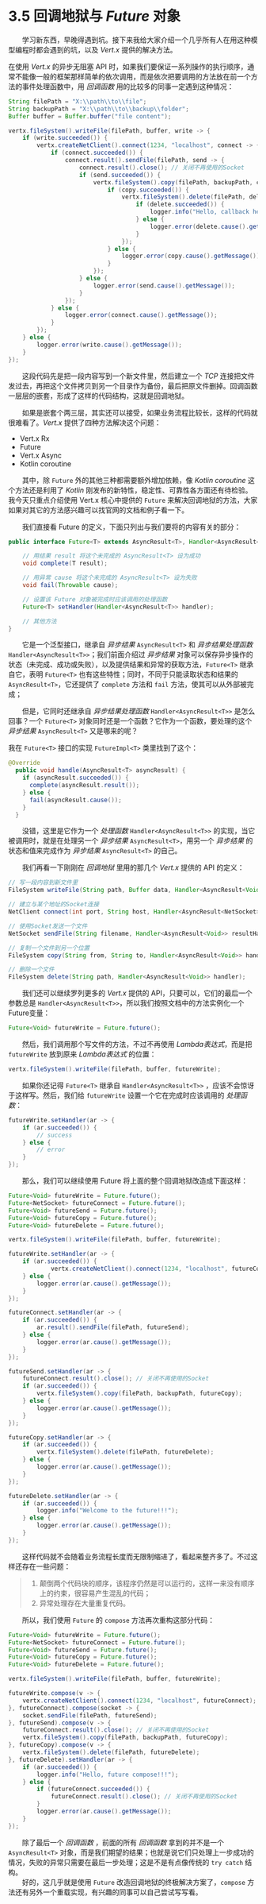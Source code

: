 # 3.5 回调地狱与 *Future* 对象

&emsp;&emsp;学习新东西，早晚得遇到坑。接下来我给大家介绍一个几乎所有人在用这种模型编程时都会遇到的坑，以及 *Vert.x* 提供的解决方法。

在使用 *Vert.x* 的异步无阻塞 API 时，如果我们要保证一系列操作的执行顺序，通常不能像一般的框架那样简单的依次调用，而是依次把要调用的方法放在前一个方法的事件处理函数中，用 *回调函数* 用的比较多的同事一定遇到这种情况：

```java
String filePath = "X:\\path\\to\\file";
String backupPath = "X:\\path\\to\\backup\\folder";
Buffer buffer = Buffer.buffer("file content");

vertx.fileSystem().writeFile(filePath, buffer, write -> {
    if (write.succeeded()) {
        vertx.createNetClient().connect(1234, "localhost", connect -> {
            if (connect.succeeded()) {
                connect.result().sendFile(filePath, send -> {
                    connect.result().close(); // 关闭不再使用的Socket
                    if (send.succeeded()) {
                        vertx.fileSystem().copy(filePath, backupPath, copy -> {
                            if (copy.succeeded()) {
                                vertx.fileSystem().delete(filePath, delete -> {
                                    if (delete.succeeded()) {
                                        logger.info("Hello, callback hell.");
                                    } else {
                                        logger.error(delete.cause().getMessage());
                                    }
                                });
                            } else {
                                logger.error(copy.cause().getMessage());
                            }
                        });
                    } else {
                        logger.error(send.cause().getMessage());
                    }
                });
            } else {
                logger.error(connect.cause().getMessage());
            }
        });
    } else {
        logger.error(write.cause().getMessage());
    }
});
```

&emsp;&emsp;这段代码先是把一段内容写到一个新文件里，然后建立一个 *TCP* 连接把文件发过去，再把这个文件拷贝到另一个目录作为备份，最后把原文件删掉。回调函数一层层的嵌套，形成了这样的代码结构，这就是回调地狱。

&emsp;&emsp;如果是嵌套个两三层，其实还可以接受，如果业务流程比较长，这样的代码就很难看了。*Vert.x* 提供了四种方法解决这个问题：

* Vert.x Rx
* Future
* Vert.x Async
* Kotlin coroutine

&emsp;&emsp;其中，除 `Future` 外的其他三种都需要额外增加依赖，像 *Kotlin coroutine* 这个方法还是利用了 *Kotlin* 刚发布的新特性，稳定性、可靠性各方面还有待检验。我今天只重点介绍使用 Vert.x 核心中提供的 `Future` 来解决回调地狱的方法，大家如果对其它的方法感兴趣可以找官网的文档和例子看一下。

&emsp;&emsp;我们直接看 Future 的定义，下面只列出与我们要将的内容有关的部分：

```java
public interface Future<T> extends AsyncResult<T>, Handler<AsyncResult<T>> {

    // 用结果 result 将这个未完成的 AsyncResult<T> 设为成功
    void complete(T result);

    // 用异常 cause 将这个未完成的 AsyncResult<T> 设为失败
    void fail(Throwable cause);

    // 设置该 Future 对象被完成时应该调用的处理函数
    Future<T> setHandler(Handler<AsyncResult<T>> handler);

    // 其他方法
}
```

&emsp;&emsp;它是一个泛型接口，继承自 *异步结果* `AsyncResult<T>` 和 *异步结果处理函数* `Handler<AsyncResult<T>>`；我们前面介绍过 *异步结果* 对象可以保存异步操作的状态（未完成、成功或失败），以及提供结果和异常的获取方法，`Future<T>` 继承自它，表明 `Future<T>` 也有这些特性；同时，不同于只能读取状态和结果的 `AsyncResult<T>`，它还提供了 `complete` 方法和 `fail` 方法，使其可以从外部被完成；

&emsp;&emsp;但是，它同时还继承自 *异步结果处理函数* `Handler<AsyncResult<T>>` 是怎么回事？一个 `Future<T>` 对象同时还是一个函数？它作为一个函数，要处理的这个 *异步结果* `AsyncResult<T>` 又是哪来的呢？

我在 `Future<T>` 接口的实现 `FutureImpl<T>` 类里找到了这个：

```java
@Override
  public void handle(AsyncResult<T> asyncResult) {
    if (asyncResult.succeeded()) {
      complete(asyncResult.result());
    } else {
      fail(asyncResult.cause());
    }
  }
```
&emsp;&emsp;没错，这里是它作为一个 *处理函数* `Handler<AsyncResult<T>>` 的实现，当它被调用时，就是在处理另一个 *异步结果* `AsyncResult<T>`，用另一个 *异步结果* 的状态和值来完成作为 *异步结果* `AsyncResult<T>` 的自己。

&emsp;&emsp;我们再看一下刚刚在 *回调地狱* 里用的那几个 *Vert.x* 提供的 API 的定义：
```java
// 写一段内容到新文件里
FileSystem writeFile(String path, Buffer data, Handler<AsyncResult<Void>> handler);

// 建立与某个地址的Socket连接
NetClient connect(int port, String host, Handler<AsyncResult<NetSocket>> connectHandler);

// 使用Socket发送一个文件
NetSocket sendFile(String filename, Handler<AsyncResult<Void>> resultHandler)

// 复制一个文件到另一个位置
FileSystem copy(String from, String to, Handler<AsyncResult<Void>> handler);

// 删除一个文件
FileSystem delete(String path, Handler<AsyncResult<Void>> handler);
```
&emsp;&emsp;我们还可以继续罗列更多的 *Vert.x* 提供的 API，只要可以，它们的最后一个参数总是 `Handler<AsyncResult<T>>`，所以我们按照文档中的方法实例化一个Future变量：
```java
Future<Void> futureWrite = Future.future();
```
&emsp;&emsp;然后，我们调用那个写文件的方法，不过不再使用 *Lambda表达式*，而是把 `futureWrite` 放到原来 *Lambda表达式* 的位置：
```java
vertx.fileSystem().writeFile(filePath, buffer, futureWrite);
```
&emsp;&emsp;如果你还记得 `Future<T>` 继承自 `Handler<AsyncResult<T>>` ，应该不会惊讶于这样写。然后，我们给 `futureWrite` 设置一个它在完成时应该调用的 *处理函数*：
```java
futureWrite.setHandler(ar -> {
    if (ar.succeeded()) {
        // success
    } else {
        // error
    }
});
```
&emsp;&emsp;那么，我们可以继续使用 Future 将上面的整个回调地狱改造成下面这样：

```java
Future<Void> futureWrite = Future.future();
Future<NetSocket> futureConnect = Future.future();
Future<Void> futureSend = Future.future();
Future<Void> futureCopy = Future.future();
Future<Void> futureDelete = Future.future();

vertx.fileSystem().writeFile(filePath, buffer, futureWrite);

futureWrite.setHandler(ar -> {
    if (ar.succeeded()) {
            vertx.createNetClient().connect(1234, "localhost", futureConnect);
    } else {
        logger.error(ar.cause().getMessage());
    }
});

futureConnect.setHandler(ar -> {
    if (ar.succeeded()) {
        ar.result().sendFile(filePath, futureSend);
    } else {
        logger.error(ar.cause().getMessage());
    }
});

futureSend.setHandler(ar -> {
    futureConnect.result().close(); // 关闭不再使用的Socket
    if (ar.succeeded()) {
        vertx.fileSystem().copy(filePath, backupPath, futureCopy);
    } else {
        logger.error(ar.cause().getMessage());
    }
});

futureCopy.setHandler(ar -> {
    if (ar.succeeded()) {
        vertx.fileSystem().delete(filePath, futureDelete);
    } else {
        logger.error(ar.cause().getMessage());
    }
});

futureDelete.setHandler(ar -> {
    if (ar.succeeded()) {
        logger.info("Welcome to the future!!!");
    } else {
        logger.error(ar.cause().getMessage());
    }
});
```
&emsp;&emsp;这样代码就不会随着业务流程长度而无限制缩进了，看起来整齐多了。不过这样还存在一些问题：

> 1. 颠倒两个代码块的顺序，该程序仍然是可以运行的，这样一来没有顺序上的约束，很容易产生混乱的代码；  
> 2. 异常处理存在大量重复代码。

&emsp;&emsp;所以，我们使用 `Future` 的 `compose` 方法再次重构这部分代码：

```java
Future<Void> futureWrite = Future.future();
Future<NetSocket> futureConnect = Future.future();
Future<Void> futureSend = Future.future();
Future<Void> futureCopy = Future.future();
Future<Void> futureDelete = Future.future();

vertx.fileSystem().writeFile(filePath, buffer, futureWrite);

futureWrite.compose(v -> {
    vertx.createNetClient().connect(1234, "localhost", futureConnect);
}, futureConnect).compose(socket -> {
    socket.sendFile(filePath, futureSend);
}, futureSend).compose(v -> {
    futureConnect.result().close(); // 关闭不再使用的Socket
    vertx.fileSystem().copy(filePath, backupPath, futureCopy);
}, futureCopy).compose(v -> {
    vertx.fileSystem().delete(filePath, futureDelete);
}, futureDelete).setHandler(ar -> {
    if (ar.succeeded()) {
        logger.info("Hello, future compose!!!");
    } else {
        if (futureConnect.succeeded()) {
            futureConnect.result().close(); // 关闭不再使用的Socket
        }
        logger.error(ar.cause().getMessage());
    }
});
```
&emsp;&emsp;除了最后一个 *回调函数* ，前面的所有 *回调函数* 拿到的并不是一个 `AsyncResult<T>` 对象，而是我们期望的结果；也就是说它们只处理上一步成功的情况，失败的异常只需要在最后一步处理；这是不是有点像传统的 `try catch` 结构。  
&emsp;&emsp;好的，这几乎就是使用 `Future` 改造回调地狱的终极解决方案了，`compose` 方法还有另外一个重载实现，有兴趣的同事可以自己尝试写写看。



